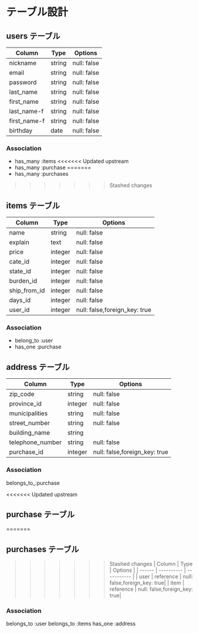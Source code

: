 # テーブル設計

## users テーブル

| Column              | Type   | Options     |
| --------            | ------ | ----------- |
| nickname            | string | null: false |
| email               | string | null: false |
| password            | string | null: false |
| last_name           | string | null: false |
| first_name          | string | null: false |
| last_name-f         | string | null: false |
| first_name-f        | string | null: false |
| birthday            | date   | null: false |

### Association

- has_many :items
<<<<<<< Updated upstream
- has_many :purchase
=======
- has_many :purchases
>>>>>>> Stashed changes

## items テーブル

| Column                | Type   | Options     |
| ------                | ------ | ----------- |
| name                  | string | null: false |
| explain               | text   | null: false |
| price                 | integer| null: false |
| cate_id               | integer| null: false |
| state_id              | integer| null: false |
| burden_id             | integer| null: false |
| ship_from_id          | integer| null: false |
| days_id               | integer| null: false |
| user_id               | integer| null: false,foreign_key: true |

### Association

- belong_to :user
- has_one   :purchase

## address テーブル

| Column            | Type       | Options                      |
| ------            | ---------- | -----------                  |
| zip_code          | string     | null: false                  |
| province_id       | integer    | null: false                  |
| municipalities    | string     | null: false                  |
| street_number     | string     | null: false                  |
| building_name     | string     |                              |
| telephone_number  | string     | null: false                  |
| purchase_id       | integer    | null: false,foreign_key: true|


### Association

  belongs_to_:purchase


<<<<<<< Updated upstream
## purchase テーブル
=======
## purchases テーブル
>>>>>>> Stashed changes
| Column          | Type       | Options                      |
| ------          | ---------- | -----------                  |
| user            | reference  | null: false,foreign_key: true|
| item            | reference  | null: false,foreign_key: true|

### Association

  belongs_to :user
  belongs_to :items
  has_one :address